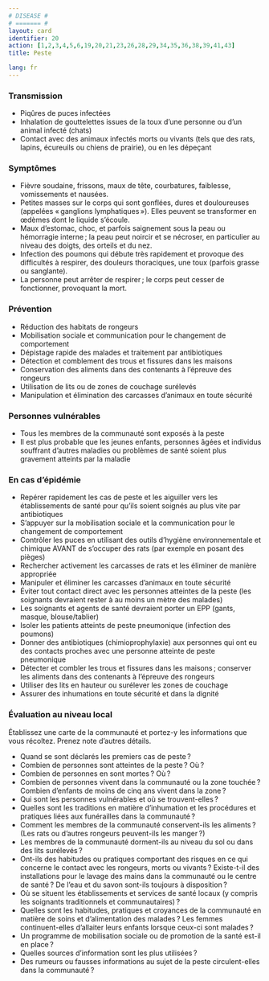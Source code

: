 ```yaml
---
# DISEASE #
# ======= #
layout: card
identifier: 20
action: [1,2,3,4,5,6,19,20,21,23,26,28,29,34,35,36,38,39,41,43]
title: Peste

lang: fr
---
```


### Transmission

- Piqûres de puces infectées
- Inhalation de gouttelettes issues de la toux d’une personne ou d’un animal infecté (chats)
- Contact avec des animaux infectés morts ou vivants (tels que des rats, lapins, écureuils ou chiens de prairie), ou en les dépeçant

### Symptômes

- Fièvre soudaine, frissons, maux de tête, courbatures, faiblesse, vomissements et nausées.
- Petites masses sur le corps qui sont gonflées, dures et douloureuses (appelées « ganglions lymphatiques »). Elles peuvent se transformer en œdèmes dont le liquide s’écoule.
- Maux d’estomac, choc, et parfois saignement sous la peau ou hémorragie interne ; la peau peut noircir et se nécroser, en particulier au niveau des doigts, des orteils et du nez.
- Infection des poumons qui débute très rapidement et provoque des difficultés à respirer, des douleurs thoraciques, une toux (parfois grasse ou sanglante).
- La personne peut arrêter de respirer ; le corps peut cesser de fonctionner, provoquant la mort.

### Prévention

- Réduction des habitats de rongeurs
-	Mobilisation sociale et communication pour le changement de comportement
- Dépistage rapide des malades et traitement par antibiotiques
- Détection et comblement des trous et fissures dans les maisons
- Conservation des aliments dans des contenants à l’épreuve des rongeurs
-	Utilisation de lits ou de zones de couchage surélevés
-	Manipulation et élimination des carcasses d’animaux en toute sécurité

### Personnes vulnérables

- Tous les membres de la communauté sont exposés à la peste
- Il est plus probable que les jeunes enfants, personnes âgées et individus souffrant d’autres maladies ou problèmes de santé soient plus gravement atteints par la maladie

### En cas d’épidémie

-	Repérer rapidement les cas de peste et les aiguiller vers les établissements de santé pour qu’ils soient soignés au plus vite par antibiotiques
-	S’appuyer sur la mobilisation sociale et la communication pour le changement de comportement
-	Contrôler les puces en utilisant des outils d’hygiène environnementale et chimique AVANT de s’occuper des rats (par exemple en posant des pièges)
- Rechercher activement les carcasses de rats et les éliminer de manière appropriée
-	Manipuler et éliminer les carcasses d’animaux en toute sécurité
- Éviter tout contact direct avec les personnes atteintes de la peste (les soignants devraient rester à au moins un mètre des malades)
- Les soignants et agents de santé devraient porter un EPP (gants, masque, blouse/tablier)
-	Isoler les patients atteints de peste pneumonique (infection des poumons)
- Donner des antibiotiques (chimioprophylaxie) aux personnes qui ont eu des contacts proches avec une personne atteinte de peste pneumonique
-	Détecter et combler les trous et fissures dans les maisons ; conserver les aliments dans des contenants à l’épreuve des rongeurs
- Utiliser des lits en hauteur ou surélever les zones de couchage
-	Assurer des inhumations en toute sécurité et dans la dignité

### Évaluation au niveau local

Établissez une carte de la communauté et portez-y les informations que vous récoltez. Prenez note d’autres détails.

- Quand se sont déclarés les premiers cas de peste ?
-	Combien de personnes sont atteintes de la peste ? Où ?
- Combien de personnes en sont mortes ? Où ?
-	Combien de personnes vivent dans la communauté ou la zone touchée ? Combien d’enfants de moins de cinq ans vivent dans la zone ?
- Qui sont les personnes vulnérables et où se trouvent-elles ?
- Quelles sont les traditions en matière d’inhumation et les procédures et pratiques liées aux funérailles dans la communauté ?
- Comment les membres de la communauté conservent-ils les aliments ? (Les rats ou d’autres rongeurs peuvent-ils les manger ?)
- Les membres de la communauté dorment-ils au niveau du sol ou dans des lits surélevés ?
- Ont-ils des habitudes ou pratiques comportant des risques en ce qui concerne le contact avec les rongeurs, morts ou vivants ?
Existe-t-il des installations pour le lavage des mains dans la communauté ou le centre de santé ? De l’eau et du savon sont-ils toujours à disposition ?
- Où se situent les établissements et services de santé locaux (y compris les soignants traditionnels et communautaires) ?
- Quelles sont les habitudes, pratiques et croyances de la communauté en matière de soins et d’alimentation des malades ? Les femmes continuent-elles d’allaiter leurs enfants lorsque ceux-ci sont malades ?
- Un programme de mobilisation sociale ou de promotion de la santé est-il en place ?
- Quelles sources d’information sont les plus utilisées ?
- Des rumeurs ou fausses informations au sujet de la peste circulent-elles dans la communauté ?
